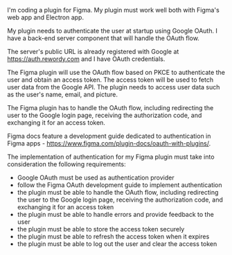 I'm coding a plugin for Figma. My plugin must work well both with Figma's web app and Electron app.

My plugin needs to authenticate the user at startup using Google OAuth. I have a back-end server component that will handle the OAuth flow.

The server's public URL is already registered with Google at https://auth.rewordy.com and I have OAuth credentials. 

The Figma plugin will use the OAuth flow based on PKCE to authenticate the user and obtain an access token. The access token will be used to fetch user data from the Google API. The plugin needs to access user data such as the user's name, email, and picture.

The Figma plugin has to handle the OAuth flow, including redirecting the user to the Google login page, receiving the authorization code, and exchanging it for an access token.

Figma docs feature a development guide dedicated to authentication in Figma apps - https://www.figma.com/plugin-docs/oauth-with-plugins/.

The implementation of authentication for my Figma plugin must take into consideration the following requirements:

- Google OAuth must be used as authentication provider
- follow the Figma OAuth development guide to implement authentication
- the plugin must be able to handle the OAuth flow, including redirecting the user to the Google login page, receiving the authorization code, and exchanging it for an access token
- the plugin must be able to handle errors and provide feedback to the user
- the plugin must be able to store the access token securely
- the plugin must be able to refresh the access token when it expires
- the plugin must be able to log out the user and clear the access token
